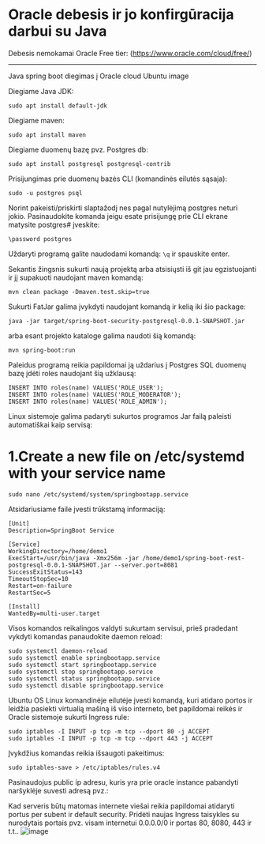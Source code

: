 # Oracle debesis ir jo konfirgūracija darbui su Java

Debesis nemokamai Oracle Free tier: (https://www.oracle.com/cloud/free/)
<hr>
Java spring boot diegimas į Oracle cloud Ubuntu image

Diegiame Java JDK:

```
sudo apt install default-jdk
```

Diegiame maven:

```
sudo apt install maven
```

Diegiame duomenų bazę pvz. Postgres db: 
``` 
sudo apt install postgresql postgresql-contrib
```
Prisijungimas prie duomenų bazės CLI (komandinės eilutės sąsaja):
```
sudo -u postgres psql
```
Norint pakeisti/priskirti slaptažodį nes pagal nutylėjimą postgres neturi jokio. 
Pasinaudokite komanda jeigu esate prisijungę prie CLI ekrane matysite postgres# įveskite: 
```
\password postgres 
```
Uždaryti programą galite naudodami komandą: ```\q``` ir spauskite enter.

Sekantis žingsnis sukurti naują projektą arba atsisiųsti iš git jau egzistuojanti ir jį supakuoti naudojant maven komandą: 
```
mvn clean package -Dmaven.test.skip=true	
```
Sukurti FatJar galima įvykdyti naudojant komandą ir kelią iki šio package:
```
java -jar target/spring-boot-security-postgresql-0.0.1-SNAPSHOT.jar
```
arba esant projekto kataloge galima naudoti šią komandą: 
```
mvn spring-boot:run
```
Paleidus programą reikia papildomai ją uždarius į Postgres SQL duomenų bazę įdėti roles naudojant šią užklausą: 
```
INSERT INTO roles(name) VALUES('ROLE_USER');
INSERT INTO roles(name) VALUES('ROLE_MODERATOR');
INSERT INTO roles(name) VALUES('ROLE_ADMIN'); 
```
Linux sistemoje galima padaryti sukurtos programos Jar failą paleisti automatiškai kaip servisą: 
# 1.Create a new file on /etc/systemd with your service name
```
sudo nano /etc/systemd/system/springbootapp.service
```
Atsidariusiame faile įvesti trūkstamą informaciją:
```
[Unit]
Description=SpringBoot Service

[Service]
WorkingDirectory=/home/demo1
ExecStart=/usr/bin/java -Xmx256m -jar /home/demo1/spring-boot-rest-postgresql-0.0.1-SNAPSHOT.jar --server.port=8081
SuccessExitStatus=143
TimeoutStopSec=10
Restart=on-failure
RestartSec=5

[Install]
WantedBy=multi-user.target
```
Visos komandos reikalingos valdyti sukurtam servisui, prieš pradedant vykdyti komandas panaudokite daemon reload:
```
sudo systemctl daemon-reload
sudo systemctl enable springbootapp.service
sudo systemctl start springbootapp.service
sudo systemctl stop springbootapp.service
sudo systemctl status springbootapp.service
sudo systemctl disable springbootapp.service
```
Ubuntu OS Linux komandinėje eilutėje įvesti komandą, kuri atidaro portos ir leidžia pasiekti virtualią mašiną iš viso interneto, bet papildomai reikės ir Oracle sistemoje sukurti Ingress rule: 
```
sudo iptables -I INPUT -p tcp -m tcp --dport 80 -j ACCEPT
sudo iptables -I INPUT -p tcp -m tcp --dport 443 -j ACCEPT
```
Įvykdžius komandas reikia išsaugoti pakeitimus: 
```
sudo iptables-save > /etc/iptables/rules.v4
```


Pasinaudojus public ip adresu, kuris yra prie oracle instance pabandyti naršyklėje suvesti adresą pvz.: 



Kad serveris būtų matomas internete viešai reikia papildomai atidaryti portus per subent ir default security. Pridėti naujas Ingress taisykles su nurodytais portais pvz. visam internetui 0.0.0.0/0 ir portas 80, 8080, 443 ir t.t..
![image](https://user-images.githubusercontent.com/8007447/213716539-b8531df0-409f-4f7e-ae5e-e05e8366e6c3.png)
